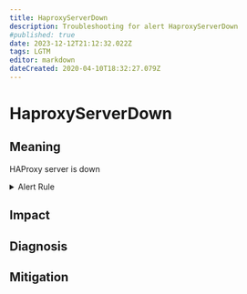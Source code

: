```yaml
---
title: HaproxyServerDown
description: Troubleshooting for alert HaproxyServerDown
#published: true
date: 2023-12-12T21:12:32.022Z
tags: LGTM
editor: markdown
dateCreated: 2020-04-10T18:32:27.079Z
---
```


# HaproxyServerDown

## Meaning
[//]: # "Short paragraph that explains what the alert means"
HAProxy server is down

<details>
  <summary>Alert Rule</summary>

  ```yaml
alert: HaproxyServerDown
expr: haproxy_server_up == 0
for: 0m
labels:
    severity: critical
annotations:
    summary: HAProxy server down (instance {{ $labels.instance }})
    description: |-
        HAProxy server is down
          VALUE = {{ $value }}
          LABELS = {{ $labels }}
    runbook: https://github.com/srerun/prometheus-alerts/content/runbooks/HaproxyServerDown

  ```
</details>


## Impact
[//]: # "What could / will happen if the alert is not addressed"



## Diagnosis
[//]: # "Steps to take to identify the cause of the problem"



## Mitigation
[//]: # "The steps necessary to resolve the alert"

